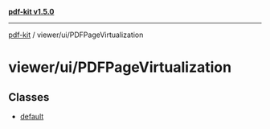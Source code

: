 [**pdf-kit v1.5.0**](../../../README.md)

***

[pdf-kit](../../../modules.md) / viewer/ui/PDFPageVirtualization

# viewer/ui/PDFPageVirtualization

## Classes

- [default](classes/default.md)
